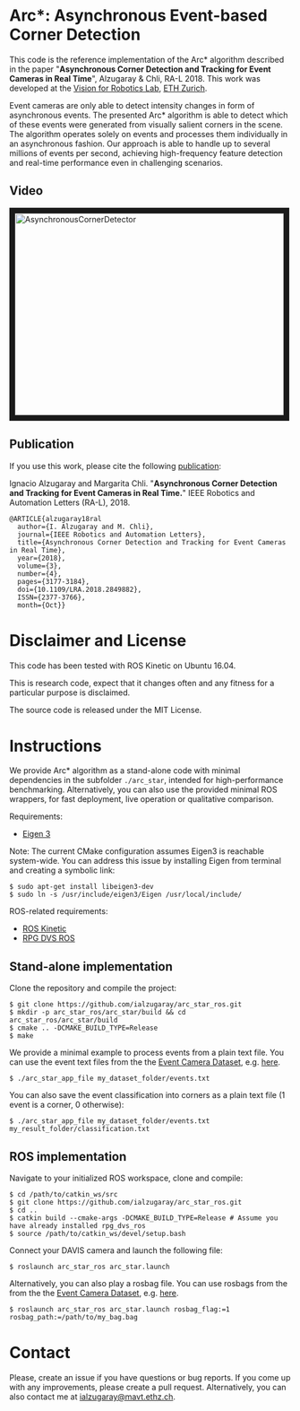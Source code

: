 # Arc*: Asynchronous Event-based Corner Detection 
This code is the reference implementation of the Arc* algorithm described in the paper  "**Asynchronous Corner Detection and Tracking for Event Cameras in Real Time**", Alzugaray & Chli, RA-L 2018. This work was developed at the [Vision for Robotics Lab](http://v4rl.ethz.ch/), [ETH Zurich](http://ethz.ch/).

Event cameras are only able to detect intensity changes in form of asynchronous events. The presented Arc* algorithm is able to detect which of these events were generated from visually salient corners in the scene. The algorithm operates solely on events and processes them individually in an asynchronous fashion. Our approach is able to handle up to several millions of events per second, achieving high-frequency feature detection and real-time performance even in challenging scenarios. 

## Video
<a href="https://youtu.be/bKUAZ7IQcf0" target="_blank"><img src="http://img.youtube.com/vi/bKUAZ7IQcf0/0.jpg" 
alt="AsynchronousCornerDetector" width="480" height="360" border="10" /></a>

## Publication
If you use this work, please cite the following [publication](https://www.research-collection.ethz.ch/handle/20.500.11850/277131): 

Ignacio Alzugaray and Margarita Chli. "**Asynchronous Corner Detection and Tracking for Event Cameras in Real Time.**" IEEE Robotics and Automation Letters (RA-L), 2018. 

    @ARTICLE{alzugaray18ral
      author={I. Alzugaray and M. Chli},
      journal={IEEE Robotics and Automation Letters},
      title={Asynchronous Corner Detection and Tracking for Event Cameras in Real Time},
      year={2018},
      volume={3},
      number={4},
      pages={3177-3184},
      doi={10.1109/LRA.2018.2849882},
      ISSN={2377-3766},
      month={Oct}}


#  Disclaimer and License
This code has been tested with ROS Kinetic on Ubuntu 16.04.

This is research code, expect that it changes often and any fitness for a particular purpose is disclaimed.

The source code is released under the MIT License.

#  Instructions
We provide Arc* algorithm as a stand-alone code with minimal dependencies in the subfolder `./arc_star`, intended for high-performance benchmarking. Alternatively, you can also use the provided minimal ROS wrappers, for fast deployment, live operation or qualitative comparison. 

Requirements: 
* [Eigen 3](https://eigen.tuxfamily.org/dox/)

Note: The current CMake configuration assumes Eigen3 is reachable system-wide. You can address this issue by installing Eigen from terminal and creating a symbolic link:

    $ sudo apt-get install libeigen3-dev
    $ sudo ln -s /usr/include/eigen3/Eigen /usr/local/include/

ROS-related requirements:
* [ROS Kinetic](http://wiki.ros.org/kinetic) 
* [RPG DVS ROS](https://github.com/uzh-rpg/rpg_dvs_ros) 

## Stand-alone implementation
Clone the repository and compile the project:

    $ git clone https://github.com/ialzugaray/arc_star_ros.git
    $ mkdir -p arc_star_ros/arc_star/build && cd arc_star_ros/arc_star/build
    $ cmake .. -DCMAKE_BUILD_TYPE=Release
    $ make

We provide a minimal example to process events from a plain text file. You can use the event text files from the the [Event Camera Dataset](http://rpg.ifi.uzh.ch/davis_data.html), e.g. [here](http://rpg.ifi.uzh.ch/datasets/davis/shapes_rotation.zip).

    $ ./arc_star_app_file my_dataset_folder/events.txt

You can also save the event classification into corners as a plain text file (1 event is a corner, 0 otherwise):

    $ ./arc_star_app_file my_dataset_folder/events.txt my_result_folder/classification.txt

## ROS implementation
Navigate to your initialized ROS workspace, clone and compile:

    $ cd /path/to/catkin_ws/src
    $ git clone https://github.com/ialzugaray/arc_star_ros.git
    $ cd ..
    $ catkin build --cmake-args -DCMAKE_BUILD_TYPE=Release # Assume you have already installed rpg_dvs_ros
    $ source /path/to/catkin_ws/devel/setup.bash

Connect your DAVIS camera and launch the following file:

    $ roslaunch arc_star_ros arc_star.launch

Alternatively, you can also play a rosbag file. You can use rosbags from the from the the [Event Camera Dataset](http://rpg.ifi.uzh.ch/davis_data.html), e.g. [here](http://rpg.ifi.uzh.ch/datasets/davis/shapes_rotation.bag).

    $ roslaunch arc_star_ros arc_star.launch rosbag_flag:=1 rosbag_path:=/path/to/my_bag.bag

# Contact
Please, create an issue if you have questions or bug reports. If you come up with any improvements, please create a pull request. Alternatively, you can also contact me at ialzugaray@mavt.ethz.ch.

